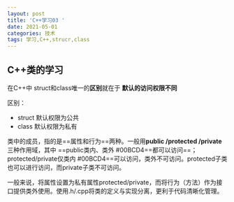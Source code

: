 ```yaml
---
layout: post
title: 'C++学习03 '
date: 2021-05-01
categories: 技术
tags: 学习,C++,strucr,class
---
```



## C++类的学习

在C++中 struct和class唯一的**区别**就在于 **默认的访问权限不同**

区别：

* struct 默认权限为公共
* class   默认权限为私有

类中的成员，指的是==属性和行为==两种。一般用**public  /protected /private**三种作用域，其中 ==public类内、类外 #00BCD4==都可以访问==；protected/private仅类内 #00BCD4==可以访问，类外不可访问。protected子类也可以进行访问，而private子类不可访问。

一般来说，将属性设置为私有属性protected/private，而将行为（方法）作为接口提供类外使用。使用.h/.cpp将类的定义与实现分离，更利于代码清晰化管理。